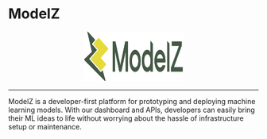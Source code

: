 # ModelZ

<center><img alt="ModelZ logo" height="100" src="../../images/logo-light.svg" title="ModelZ" width="200"/></center>

---

ModelZ is a developer-first platform for prototyping and deploying machine learning models. With our dashboard and APIs, developers can easily bring their ML ideas to life without worrying about the hassle of infrastructure setup or maintenance.